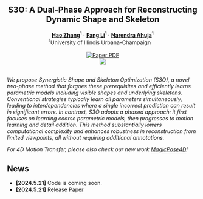 <p align="center">

  <h2 align="center">S3O: A Dual-Phase Approach for Reconstructing Dynamic Shape and Skeleton</h2>
  <p align="center">
    <a href="https://haoz19.github.io/"><strong>Hao Zhang</strong></a><sup>1</sup>
    ·
    <a href="https://www.linkedin.com/in/fang-li-8ab696223/"><strong>Fang Li</strong></a><sup>1</sup>
    ·
    <a href="https://vision.ai.illinois.edu/narendra-ahuja/"><strong>Narendra Ahuja</strong></a><sup>1</sup>
    <br>
    <sup>1</sup>University of Illinois Urbana-Champaign &nbsp;&nbsp;&nbsp;
    <br>
    </br>
        <a href="https://arxiv.org/pdf/2405.12607">
        <img src='https://img.shields.io/badge/arXiv-S3O-green' alt='Paper PDF'>
        </a>
<!--         <a href='https://boese0601.github.io/magicpose4d/'>
        <img src='https://img.shields.io/badge/Project_Page-MagicPose4D-blue' alt='Project Page'></a> -->
        <!-- <a href='https://youtu.be/VPJe6TyrT-Y'>
        <img src='https://img.shields.io/badge/YouTube-MagicPose-rgb(255, 0, 0)' alt='Youtube'></a> -->
     </br>
    <table align="center">
        <img src="./figures/fig1">
    </table>
</p>

*We propose Synergistic Shape and Skeleton Optimization (S3O), a novel two-phase method that forgoes these prerequisites
and efficiently learns parametric models including visible shapes and underlying skeletons. Conventional strategies typically learn all parameters simultaneously, leading to interdependencies where a single incorrect prediction can result in significant errors. In contrast, S3O adopts a phased
approach: it first focuses on learning coarse parametric models, then progresses to motion learning and detail addition. This method substantially lowers computational complexity and enhances robustness in reconstruction from limited viewpoints, all without requiring additional annotations.*

*For 4D Motion Transfer, please also check our new work [MagicPose4D](https://github.com/haoz19/MagicPose4D)!*

## News
* **[2024.5.21]** Code is coming soon.
* **[2024.5.21]** Release [Paper](https://arxiv.org/pdf/2405.12607)
